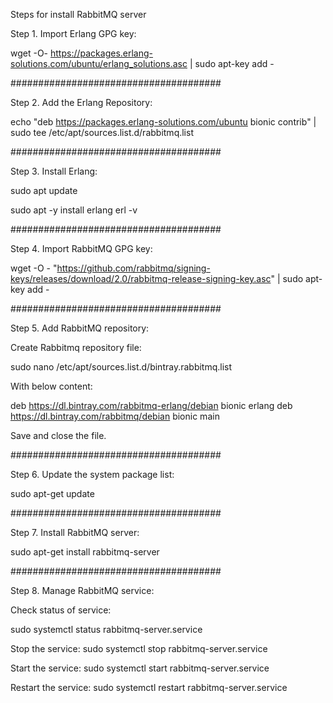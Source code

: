 Steps for install RabbitMQ server

Step 1. Import Erlang GPG key:

wget -O- https://packages.erlang-solutions.com/ubuntu/erlang_solutions.asc | sudo apt-key add -

######################################

Step 2. Add the Erlang Repository:

echo "deb https://packages.erlang-solutions.com/ubuntu bionic contrib" | sudo tee /etc/apt/sources.list.d/rabbitmq.list

######################################

Step 3. Install Erlang:

sudo apt update

sudo apt -y install erlang erl -v

######################################

Step 4. Import RabbitMQ GPG key:

wget -O - "https://github.com/rabbitmq/signing-keys/releases/download/2.0/rabbitmq-release-signing-key.asc" | sudo apt-key add -

######################################

Step 5. Add RabbitMQ repository:

Create Rabbitmq repository file:

sudo nano /etc/apt/sources.list.d/bintray.rabbitmq.list 

With below content: 

deb https://dl.bintray.com/rabbitmq-erlang/debian bionic erlang deb https://dl.bintray.com/rabbitmq/debian bionic main

Save and close the file.

######################################

Step 6. Update the system package list:

sudo apt-get update

######################################

Step 7. Install RabbitMQ server:

sudo apt-get install rabbitmq-server

######################################

Step 8. Manage RabbitMQ service:

Check status of service:

sudo systemctl status rabbitmq-server.service

Stop the service: sudo systemctl stop rabbitmq-server.service

Start the service: sudo systemctl start rabbitmq-server.service

Restart the service: sudo systemctl restart rabbitmq-server.service
